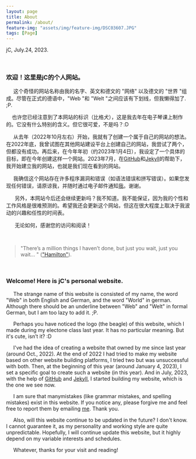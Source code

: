 ```yaml
---
layout: page
title: About
permalink: /about/
feature-img: "assets/img/feature-img/DSC03607.JPG"
tags: [Page]
---
```

jC, July.24, 2023.

<br>

### 欢迎！这里是jC的个人网站。

&nbsp;&nbsp;&nbsp;&nbsp; 这个奇怪的网站名称由我的名字、英文和德文的 "网络" 以及德文的 "世界 "组成。尽管在正式的德语中，"Web "和 "Welt "之间应该有下划线，但我懒得加了. ;P.

&nbsp;&nbsp;&nbsp;&nbsp;也许您已经注意到了本网站的标识（比格犬），这是我去年在电子琴课上制作的。它没有什么特别的含义。但它很可爱，不是吗？:D

&nbsp;&nbsp;&nbsp;&nbsp;  从去年（2022年10月左右）开始，我就有了创建一个属于自己的网站的想法。在2022年底，我曾试图在其他网站建设平台上创建自己的网站，我尝试了两个，但都没有成功。再后来，在今年年初（约2023年1月4日），我设定了一个具体的目标，即在今年创建这样一个网站。2023年7月，在[GitHub](https://github.com/)和[Jekyll](http://jekyllthemes.org/page18/)的帮助下，我开始建立我的网站，也就是我们现在看到的网站。

&nbsp;&nbsp;&nbsp;&nbsp; 我确信这个网站存在许多程序漏洞和错误（如语法错误和拼写错误）。如果您发现任何错误，请原谅我，并随时通过电子邮件通知<a href="mailto:winter_endless@163.com">我</a>。谢谢。

&nbsp;&nbsp;&nbsp;&nbsp;&nbsp; 另外，本网站今后还会继续更新吗？我不知道。我不能保证，因为我的个性和工作风格是很难预测的。希望我还会更新这个网站，但这在很大程度上取决于我波动的兴趣和任性的时间表。   

&nbsp;&nbsp;&nbsp;&nbsp;&nbsp; 无论如何，感谢您的访问和阅读！

<br>

> "There’s a million things I haven’t done, but just you wait, just you wait... "
(["Hamilton"](https://open.spotify.com/track/4TTV7EcfroSLWzXRY6gLv6?si=81324bcccaaf4aba&nd=1)).

<br>

### Welcome! Here is jC's personal website.

&nbsp;&nbsp;&nbsp;&nbsp; The strange name of this website is consisted of my name, the word "Web" in both English and German, and the word "World" in german. Although there should be an underline between "Web" and "Welt" in formal German, but I am too lazy to add it. ;P.

&nbsp;&nbsp;&nbsp;&nbsp; Perhaps you have noticed the logo (the beagle) of this website, which I made during my electone class last year. It has no particular meaning. But it's cute, isn’t it? :D

&nbsp;&nbsp;&nbsp;&nbsp; I've had the idea of creating a website that owned by me since last year (around Oct., 2022). At the end of 2022 I had tried to make my website based on other website building platforms, I tried two but was unsuccessful with both. Then, at the beginning of this year (around January 4, 2023), I set a specific goal to create such a website (in this year). And in July, 2023, with the help of [GitHub](https://github.com/) and [Jekyll](http://jekyllthemes.org/page18/), I started building my website, which is the one we see now. 

&nbsp;&nbsp;&nbsp;&nbsp; I am sure that manymistakes (like grammar mistakes, and spelling mistakes) exist in this website. If you notice any, please forgive me and feel free to report them by emailing <a href="mailto:winter_endless@163.com">me</a>. Thank you. 

&nbsp;&nbsp;&nbsp;&nbsp; Also, will this website continue to be updated in the future? I don't know. I cannot guarantee it, as my personality and working style are quite unpredictable. Hopefully, I will continue update this website, but it highly depend on my variable interests and schedules.    
     
&nbsp;&nbsp;&nbsp;&nbsp; Whatever, thanks for your visit and reading!
